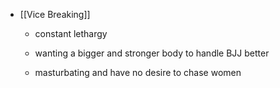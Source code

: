 - [[Vice Breaking]]
	 - constant lethargy

	 - wanting a bigger and stronger body to handle BJJ better

	 - masturbating and have no desire to chase women
